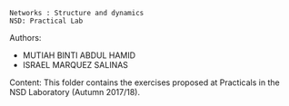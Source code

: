 ~~~~~~~~~~~~~~~~~~~~~~~~~~~~~~~~~~~~~~~~~~~~
Networks : Structure and dynamics
NSD: Practical Lab
~~~~~~~~~~~~~~~~~~~~~~~~~~~~~~~~~~~~~~~~~~~~

Authors:
- MUTIAH BINTI ABDUL HAMID
- ISRAEL MARQUEZ SALINAS

Content:
This folder contains the exercises proposed at Practicals in the NSD Laboratory (Autumn 2017/18).
